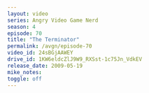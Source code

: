 ```yaml
---
layout: video
series: Angry Video Game Nerd
season: 4
episode: 70
title: "The Terminator"
permalink: /avgn/episode-70
video_id: 24sBGjAAWEY
drive_id: 1KW6eldcZlJ9W9_RXSst-1c75Jn_VdkEV
release_date: 2009-05-19
mike_notes:
toggle: off
---
```

